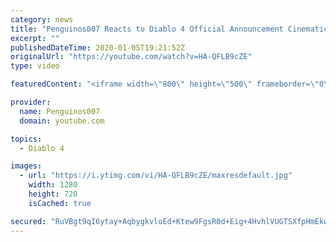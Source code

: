 ```yaml
---
category: news
title: "Penguinos007 Reacts to Diablo 4 Official Announcement Cinematic Trailer (Blizzcon 2019)"
excerpt: ""
publishedDateTime: 2020-01-05T19:21:52Z
originalUrl: "https://youtube.com/watch?v=HA-QFLB9cZE"
type: video

featuredContent: "<iframe width=\"800\" height=\"500\" frameborder=\"0\" src=\"https://www.youtube.com/embed/HA-QFLB9cZE\" allow=\"accelerometer; autoplay; encrypted-media; gyroscope; picture-in-picture\" allowfullscreen></iframe>"

provider:
  name: Penguinos007
  domain: youtube.com

topics:
  - Diablo 4

images:
  - url: "https://i.ytimg.com/vi/HA-QFLB9cZE/maxresdefault.jpg"
    width: 1280
    height: 720
    isCached: true

secured: "RuVBgt9qI6ytay+AqbygkvloEd+Ktew9FgsR0d+Eig+4HvhlVUGTSXfpHmEkwjDGxNgwiU8jAz+942fcNpIpU6BI3teA6toSMMm8FBZGjLl/2mmEObPns6Hb5Dk4owWDBwowswTjt18JDGprs0/poXdCmilA3kj4jYdtAXsXyF5bSnijKbHlY1V7BkRtz7X3j79J4XKzCu22eE8/4KvrFJRqlEEymuAtNtQvqnSpguMu5BB+QvjMzwrGSRRgzzy+UnMQiXEXf6JgilW7VBwm/SdyMZyOzNjr6PZqcAhBba5F3fybnnbdK/N+J+Q/YBTGn1JH1ngK6m8DdHmlqFn4cqHgKfsqln3bQtqnxOp+cLEoRLhDOBb+fDcEfJRfwnUTE+TfN+nTkvJ/3keKikgLaDin5YPG5ja877VshHsgmYo=;9EveDJ4UgDKjvbjN9a96dA=="
---
```


